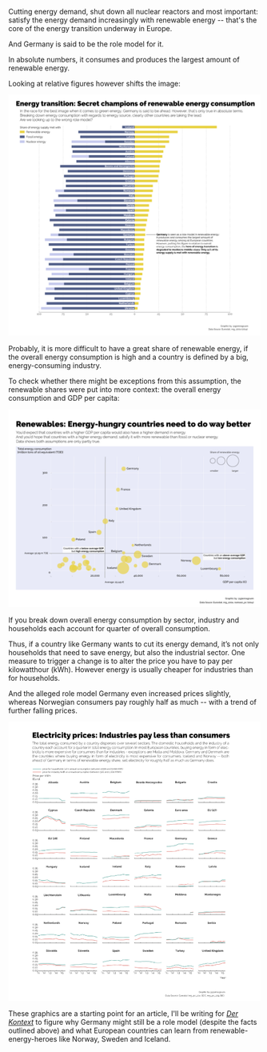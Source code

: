 
Cutting energy demand, shut down all nuclear reactors and most important: satisfy the energy demand increasingly with renewable energy -- that's the core of the energy transition underway in Europe.

And Germany is said to be the role model for it.

In absolute numbers, it consumes and produces the largest amount of renewable energy.

Looking at relative figures however shifts the image:

![relative_share_renewables](energy_renewablevsother-1200-04.png)

Probably, it is more difficult to have a great share of renewable energy, if the overall energy consumption is high and a country is defined by a big, energy-consuming industry.

To check whether there might be exceptions from this assumption, the renewable shares were put into more context: the overall energy consumption and GDP per capita:

![shares_in_context](energy_scatter-1200-03.png)

If you break down overall energy consumption by sector, industry and households each account for quarter of overall consumption.

Thus, if a country like Germany wants to cut its energy demand, it’s not only households that need to save energy, but also the industrial sector. One measure to trigger a change is to alter the price you have to pay per kilowatthour (kWh). However energy is usually cheaper for industries than for households.

And the alleged role model Germany even increased prices slightly, whereas Norwegian consumers pay roughly half as much -- with a trend of further falling prices.

![energy_prices](energy-multiples-prices-merged-1200-03.png)

These graphics are a starting point for an article, I'll be writing for [*Der Kontext*](http://wwww.derkontext.com) to figure why Germany might still be a role model (despite the facts outlined above) and what European countries can learn from renewable-energy-heroes like Norway, Sweden and Iceland.
